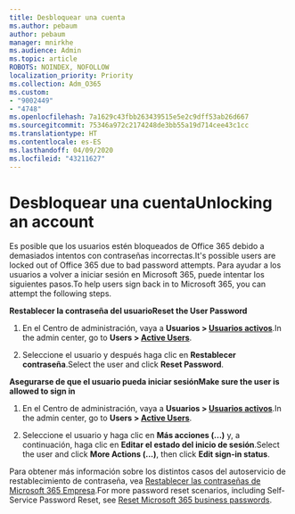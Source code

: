 ```yaml
---
title: Desbloquear una cuenta
ms.author: pebaum
author: pebaum
manager: mnirkhe
ms.audience: Admin
ms.topic: article
ROBOTS: NOINDEX, NOFOLLOW
localization_priority: Priority
ms.collection: Adm_O365
ms.custom:
- "9002449"
- "4748"
ms.openlocfilehash: 7a1629c43fbb263439515e5e2c9dff53ab26d667
ms.sourcegitcommit: 75346a972c2174248de3bb55a19d714cee43c1cc
ms.translationtype: HT
ms.contentlocale: es-ES
ms.lasthandoff: 04/09/2020
ms.locfileid: "43211627"
---
```

# <a name="unlocking-an-account"></a><span data-ttu-id="e6bcf-102">Desbloquear una cuenta</span><span class="sxs-lookup"><span data-stu-id="e6bcf-102">Unlocking an account</span></span>

<span data-ttu-id="e6bcf-103">Es posible que los usuarios estén bloqueados de Office 365 debido a demasiados intentos con contraseñas incorrectas.</span><span class="sxs-lookup"><span data-stu-id="e6bcf-103">It's possible users are locked out of Office 365 due to bad password attempts.</span></span> <span data-ttu-id="e6bcf-104">Para ayudar a los usuarios a volver a iniciar sesión en Microsoft 365, puede intentar los siguientes pasos.</span><span class="sxs-lookup"><span data-stu-id="e6bcf-104">To help users sign back in to Microsoft 365, you can attempt the following steps.</span></span>

<span data-ttu-id="e6bcf-105">**Restablecer la contraseña del usuario**</span><span class="sxs-lookup"><span data-stu-id="e6bcf-105">**Reset the User Password**</span></span>

1. <span data-ttu-id="e6bcf-106">En el Centro de administración, vaya a **Usuarios > [Usuarios activos](https://admin.microsoft.com/Adminportal/Home?source=applauncher#/users)**.</span><span class="sxs-lookup"><span data-stu-id="e6bcf-106">In the admin center, go to **Users > [Active Users](https://admin.microsoft.com/Adminportal/Home?source=applauncher#/users)**.</span></span>

2. <span data-ttu-id="e6bcf-107">Seleccione el usuario y después haga clic en **Restablecer contraseña**.</span><span class="sxs-lookup"><span data-stu-id="e6bcf-107">Select the user and click **Reset Password**.</span></span>

<span data-ttu-id="e6bcf-108">**Asegurarse de que el usuario pueda iniciar sesión**</span><span class="sxs-lookup"><span data-stu-id="e6bcf-108">**Make sure the user is allowed to sign in**</span></span>

1. <span data-ttu-id="e6bcf-109">En el Centro de administración, vaya a **Usuarios > [Usuarios activos](https://admin.microsoft.com/Adminportal/Home?source=applauncher#/users)**.</span><span class="sxs-lookup"><span data-stu-id="e6bcf-109">In the admin center, go to **Users > [Active Users](https://admin.microsoft.com/Adminportal/Home?source=applauncher#/users)**.</span></span>

2. <span data-ttu-id="e6bcf-110">Seleccione el usuario y haga clic en **Más acciones (...)** y, a continuación, haga clic en **Editar el estado del inicio de sesión**.</span><span class="sxs-lookup"><span data-stu-id="e6bcf-110">Select the user and click **More Actions (...)**, then click **Edit sign-in status**.</span></span> 

<span data-ttu-id="e6bcf-111">Para obtener más información sobre los distintos casos del autoservicio de restablecimiento de contraseña, vea [Restablecer las contraseñas de Microsoft 365 Empresa](https://docs.microsoft.com/microsoft-365/admin/add-users/reset-passwords?view=o365-worldwide).</span><span class="sxs-lookup"><span data-stu-id="e6bcf-111">For more password reset scenarios, including Self-Service Password Reset, see [Reset Microsoft 365 business passwords](https://docs.microsoft.com/microsoft-365/admin/add-users/reset-passwords?view=o365-worldwide).</span></span>
